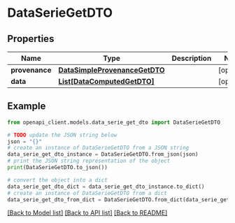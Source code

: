 # DataSerieGetDTO


## Properties

Name | Type | Description | Notes
------------ | ------------- | ------------- | -------------
**provenance** | [**DataSimpleProvenanceGetDTO**](DataSimpleProvenanceGetDTO.md) |  | [optional] 
**data** | [**List[DataComputedGetDTO]**](DataComputedGetDTO.md) |  | [optional] 

## Example

```python
from openapi_client.models.data_serie_get_dto import DataSerieGetDTO

# TODO update the JSON string below
json = "{}"
# create an instance of DataSerieGetDTO from a JSON string
data_serie_get_dto_instance = DataSerieGetDTO.from_json(json)
# print the JSON string representation of the object
print(DataSerieGetDTO.to_json())

# convert the object into a dict
data_serie_get_dto_dict = data_serie_get_dto_instance.to_dict()
# create an instance of DataSerieGetDTO from a dict
data_serie_get_dto_from_dict = DataSerieGetDTO.from_dict(data_serie_get_dto_dict)
```
[[Back to Model list]](../README.md#documentation-for-models) [[Back to API list]](../README.md#documentation-for-api-endpoints) [[Back to README]](../README.md)


